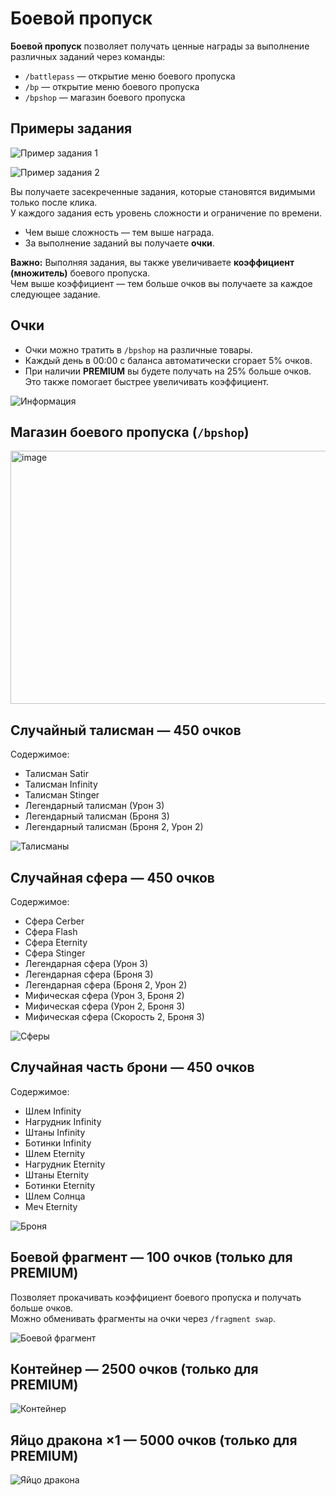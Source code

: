 # Боевой пропуск

**Боевой пропуск** позволяет получать ценные награды за выполнение различных заданий через команды:

- `/battlepass` — открытие меню боевого пропуска  
- `/bp` — открытие меню боевого пропуска  
- `/bpshop` — магазин боевого пропуска

## Примеры задания

![Пример задания 1](./assets/Задание1.jpg)

![Пример задания 2](./assets/задание2.jpg)

Вы получаете засекреченные задания, которые становятся видимыми только после клика.  
У каждого задания есть уровень сложности и ограничение по времени.

- Чем выше сложность — тем выше награда.  
- За выполнение заданий вы получаете **очки**.

**Важно:** Выполняя задания, вы также увеличиваете **коэффициент (множитель)** боевого пропуска.  
Чем выше коэффициент — тем больше очков вы получаете за каждое следующее задание.

## Очки

- Очки можно тратить в `/bpshop` на различные товары.  
- Каждый день в 00:00 с баланса автоматически сгорает 5% очков.  
- При наличии **PREMIUM** вы будете получать на 25% больше очков. Это также помогает быстрее увеличивать коэффициент.

![Информация](./assets/бпбаланс.jpg)

## Магазин боевого пропуска (`/bpshop`)

<img width="548" height="405" alt="image" src="https://github.com/user-attachments/assets/55bd9223-fcb3-46f1-9ad0-ec14c2765455" />


## Случайный талисман — 450 очков

Содержимое:

- Талисман Satir  
- Талисман Infinity  
- Талисман Stinger  
- Легендарный талисман (Урон 3)  
- Легендарный талисман (Броня 3)  
- Легендарный талисман (Броня 2, Урон 2)  

![Талисманы](./assets/случтал.jpg)

## Случайная сфера — 450 очков

Содержимое:

- Cфepa Cerber  
- Cфepa Flash  
- Сфера Eternity  
- Cфepa Stinger  
- Легендарная сфера (Урон 3)  
- Легендарная сфера (Броня 3)  
- Легендарная сфера (Броня 2, Урон 2)  
- Мифическая сфера (Урон 3, Броня 2)  
- Мифическая сфера (Урон 2, Броня 3)  
- Мифическая сфера (Скорость 2, Броня 3)  

![Сферы](./assets/случсфера.jpg)

## Случайная часть брони — 450 очков

Содержимое:

- Шлем Infinity  
- Нагрудник Infinity  
- Штаны Infinity  
- Ботинки Infinity  
- Шлем Eternity  
- Нагрудник Eternity  
- Штаны Eternity  
- Ботинки Eternity  
- Шлем Солнца  
- Меч Eternity  

![Броня](./assets/случброня.jpg)

## Боевой фрагмент — 100 очков (только для PREMIUM)

Позволяет прокачивать коэффициент боевого пропуска и получать больше очков.  
Можно обменивать фрагменты на очки через `/fragment swap`.

![Боевой фрагмент](./assets/бп.jpg)

## Контейнер — 2500 очков (только для PREMIUM)

![Контейнер](./assets/конт.jpg)

## Яйцо дракона ×1 — 5000 очков (только для PREMIUM)

![Яйцо дракона](./assets/яйцодракона.jpg)
